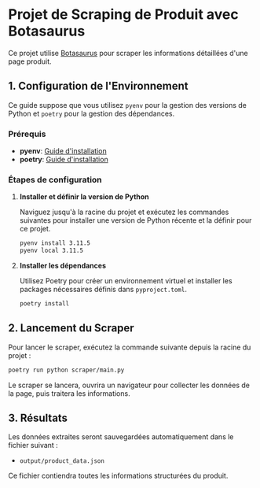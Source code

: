 # Projet de Scraping de Produit avec Botasaurus

Ce projet utilise [Botasaurus](https://github.com/omkarcloud/botasaurus) pour scraper les informations détaillées d'une page produit.

## 1. Configuration de l'Environnement

Ce guide suppose que vous utilisez `pyenv` pour la gestion des versions de Python et `poetry` pour la gestion des dépendances.

### Prérequis
- **pyenv**: [Guide d'installation](https://github.com/pyenv/pyenv#installation)
- **poetry**: [Guide d'installation](https://python-poetry.org/docs/#installation)

### Étapes de configuration

1.  **Installer et définir la version de Python**

    Naviguez jusqu'à la racine du projet et exécutez les commandes suivantes pour installer une version de Python récente et la définir pour ce projet.

    ```bash
    pyenv install 3.11.5
    pyenv local 3.11.5
    ```

2.  **Installer les dépendances**

    Utilisez Poetry pour créer un environnement virtuel et installer les packages nécessaires définis dans `pyproject.toml`.

    ```bash
    poetry install
    ```

## 2. Lancement du Scraper

Pour lancer le scraper, exécutez la commande suivante depuis la racine du projet :

```bash
poetry run python scraper/main.py
```

Le scraper se lancera, ouvrira un navigateur pour collecter les données de la page, puis traitera les informations.

## 3. Résultats

Les données extraites seront sauvegardées automatiquement dans le fichier suivant :

- `output/product_data.json`

Ce fichier contiendra toutes les informations structurées du produit.
